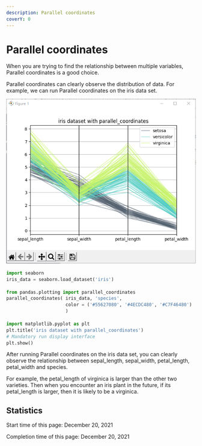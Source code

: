 ```yaml
---
description: Parallel coordinates
coverY: 0
---
```


# Parallel coordinates

When you are trying to find the relationship between multiple variables, Parallel coordinates is a good choice.

Parallel coordinates can clearly observe the distribution of data. For example, we can run Parallel coordinates on the iris data set.

![iris dataset with parallel\_coordinates](<../.gitbook/assets/image (9) (1) (1) (1) (1).png>)

```python
import seaborn
iris_data = seaborn.load_dataset('iris')
 
from pandas.plotting import parallel_coordinates
parallel_coordinates( iris_data, 'species',
                      color = ('#55627080', '#4ECDC480', '#C7F46480')
                      )

import matplotlib.pyplot as plt
plt.title('iris dataset with parallel_coordinates')
# Mandatory run display interface
plt.show()
```

After running Parallel coordinates on the iris data set, you can clearly observe the relationship between sepal\_length, sepal\_width, petal\_length, petal\_width and species.

For example, the petal\_length of virginica is larger than the other two varieties. Then when you encounter an iris plant in the future, if its petal\_length is larger, then it is likely to be a virginica.

## Statistics

Start time of this page: December 20, 2021

Completion time of this page: December 20, 2021
